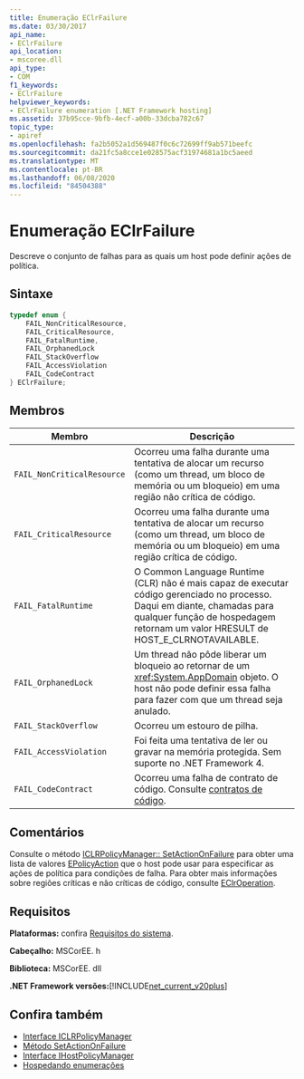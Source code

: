 ```yaml
---
title: Enumeração EClrFailure
ms.date: 03/30/2017
api_name:
- EClrFailure
api_location:
- mscoree.dll
api_type:
- COM
f1_keywords:
- EClrFailure
helpviewer_keywords:
- EClrFailure enumeration [.NET Framework hosting]
ms.assetid: 37b95cce-9bfb-4ecf-a00b-33dcba782c67
topic_type:
- apiref
ms.openlocfilehash: fa2b5052a1d569487f0c6c72699ff9ab571beefc
ms.sourcegitcommit: da21fc5a8cce1e028575acf31974681a1bc5aeed
ms.translationtype: MT
ms.contentlocale: pt-BR
ms.lasthandoff: 06/08/2020
ms.locfileid: "84504388"
---
```

# <a name="eclrfailure-enumeration"></a>Enumeração EClrFailure
Descreve o conjunto de falhas para as quais um host pode definir ações de política.  
  
## <a name="syntax"></a>Sintaxe  
  
```cpp  
typedef enum {  
    FAIL_NonCriticalResource,  
    FAIL_CriticalResource,  
    FAIL_FatalRuntime,  
    FAIL_OrphanedLock  
    FAIL_StackOverflow  
    FAIL_AccessViolation  
    FAIL_CodeContract  
} EClrFailure;  
```  
  
## <a name="members"></a>Membros  
  
|Membro|Descrição|  
|------------|-----------------|  
|`FAIL_NonCriticalResource`|Ocorreu uma falha durante uma tentativa de alocar um recurso (como um thread, um bloco de memória ou um bloqueio) em uma região não crítica de código.|  
|`FAIL_CriticalResource`|Ocorreu uma falha durante uma tentativa de alocar um recurso (como um thread, um bloco de memória ou um bloqueio) em uma região crítica de código.|  
|`FAIL_FatalRuntime`|O Common Language Runtime (CLR) não é mais capaz de executar código gerenciado no processo. Daqui em diante, chamadas para qualquer função de hospedagem retornam um valor HRESULT de HOST_E_CLRNOTAVAILABLE.|  
|`FAIL_OrphanedLock`|Um thread não pôde liberar um bloqueio ao retornar de um <xref:System.AppDomain> objeto. O host não pode definir essa falha para fazer com que um thread seja anulado.|  
|`FAIL_StackOverflow`|Ocorreu um estouro de pilha.|  
|`FAIL_AccessViolation`|Foi feita uma tentativa de ler ou gravar na memória protegida. Sem suporte no .NET Framework 4.|  
|`FAIL_CodeContract`|Ocorreu uma falha de contrato de código. Consulte [contratos de código](../../debug-trace-profile/code-contracts.md).|  
  
## <a name="remarks"></a>Comentários  
 Consulte o método [ICLRPolicyManager:: SetActionOnFailure](iclrpolicymanager-setactiononfailure-method.md) para obter uma lista de valores [EPolicyAction](epolicyaction-enumeration.md) que o host pode usar para especificar as ações de política para condições de falha. Para obter mais informações sobre regiões críticas e não críticas de código, consulte [EClrOperation](eclroperation-enumeration.md).  
  
## <a name="requirements"></a>Requisitos  
 **Plataformas:** confira [Requisitos do sistema](../../get-started/system-requirements.md).  
  
 **Cabeçalho:** MSCorEE. h  
  
 **Biblioteca:** MSCorEE. dll  
  
 **.NET Framework versões:**[!INCLUDE[net_current_v20plus](../../../../includes/net-current-v20plus-md.md)]  
  
## <a name="see-also"></a>Confira também

- [Interface ICLRPolicyManager](iclrpolicymanager-interface.md)
- [Método SetActionOnFailure](iclrpolicymanager-setactiononfailure-method.md)
- [Interface IHostPolicyManager](ihostpolicymanager-interface.md)
- [Hospedando enumerações](hosting-enumerations.md)
